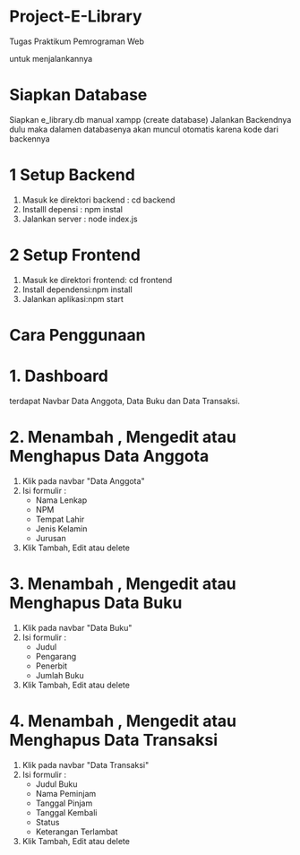 # Project-E-Library
Tugas Praktikum Pemrograman Web

untuk menjalankannya
# Siapkan Database
Siapkan e_library.db manual xampp (create database)
Jalankan Backendnya dulu maka dalamen databasenya akan muncul otomatis karena kode dari backennya

# 1 Setup Backend
1. Masuk ke direktori backend : cd backend
2. Installl depensi : npm instal
3. Jalankan server : node index.js

# 2 Setup Frontend
1. Masuk ke direktori frontend: cd frontend
2. Install dependensi:npm install
3. Jalankan aplikasi:npm start

# Cara Penggunaan
# 1. Dashboard
 terdapat Navbar Data Anggota, Data Buku dan Data Transaksi.

# 2. Menambah , Mengedit atau Menghapus Data Anggota
1. Klik pada navbar "Data Anggota"
2. Isi formulir :
   - Nama Lenkap
   - NPM
   - Tempat Lahir
   - Jenis Kelamin
   - Jurusan
3. Klik Tambah, Edit atau delete

# 3. Menambah , Mengedit atau Menghapus Data Buku
1. Klik pada navbar "Data Buku"
2. Isi formulir :
   - Judul
   - Pengarang
   - Penerbit
   - Jumlah Buku
3. Klik Tambah, Edit atau delete

# 4. Menambah , Mengedit atau Menghapus Data Transaksi
1. Klik pada navbar "Data Transaksi"
2. Isi formulir :
   - Judul Buku
   - Nama Peminjam
   - Tanggal Pinjam
   - Tanggal Kembali
   - Status
   - Keterangan Terlambat
3. Klik Tambah, Edit atau delete
